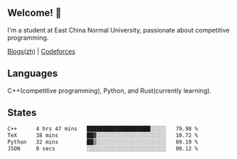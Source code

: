 ## Welcome! 👋

I'm a student at East China Normal University, passionate about competitive programming.

[Blogs(zh)](https://blog.hikariyo.net) | [Codeforces](https://codeforces.com/profile/hikariyo)

## Languages

C++(competitive programming), Python, and Rust(currently learning).

## States

<!--START_SECTION:waka-->

```txt
C++      4 hrs 47 mins   ████████████████████░░░░░   79.98 %
TeX      38 mins         ██▓░░░░░░░░░░░░░░░░░░░░░░   10.72 %
Python   32 mins         ██▒░░░░░░░░░░░░░░░░░░░░░░   09.19 %
JSON     0 secs          ░░░░░░░░░░░░░░░░░░░░░░░░░   00.12 %
```

<!--END_SECTION:waka-->


